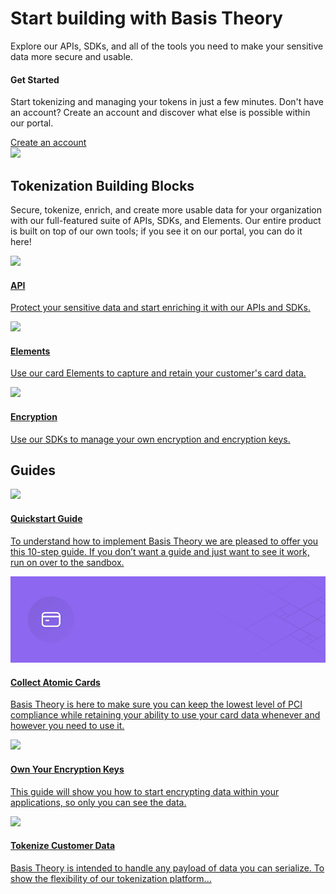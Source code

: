 <div class="home">
  <div>
    <h1>Start building with Basis Theory</h1>
  </div>
  <div>
    <p class="sub-text">
      Explore our APIs, SDKs, and all of the tools you need to make your sensitive data more secure and usable. 
    </p>
  </div>
  <div class="docs-hero">
      <span>
        <h4 id="getting-started">Get Started</h4>
        <p class="sub-text-small">Start tokenizing and managing your tokens in just a few minutes. Don't have an account? Create an account and discover what else is possible within our portal.</p>
        <div class="button"><a href="https://portal.basistheory.com/register" target="_blank">Create an account</a></div>        
      </span>
      <img src="./images/getStarted.svg"></img>
    </div>
  <div>
    <h2>Tokenization Building Blocks</h2>
    <p class="sub-text-small">
      Secure, tokenize, enrich, and create more usable data for your organization with our full-featured suite of APIs, SDKs, and Elements. Our entire product is built on top of our own tools; if you see it on our portal, you can do it here!
    </p>
  </div>
  <div class="card-container doc">
    <a href="/api-reference">
      <div class="card">
        <img src="./images/card/api-landing-page.svg">
        <div class="container">
          <h4>API</h4>
          <p>Protect your sensitive data and start enriching it with our APIs and SDKs.</p>
        </div>
      </div>
    </a>
    <a href="/elements">
      <div class="card">
        <img src="./images/card/elements-landing-page.svg">
        <div class="container">
            <h4>Elements</h4>
            <p>Use our card Elements to capture and retain your customer's card data. </p>
        </div>
      </div>
    </a>
    <a href="/encryption">
      <div class="card">
        <img src="./images/card/encryption-landing-page.svg">
        <div class="container">
            <h4>Encryption</h4>
            <p>Use our SDKs to manage your own encryption and encryption keys.</p>
        </div>
      </div>
    </a>
  </div>
  <h2 class="no_toc">Guides</h2>
  <div class="card-container guides">
    <a href="https://guides.basistheory.com/guides/basis-theory-sample-app/">
        <div class="card">
            <img src="./images/card/quickstart-guide-landing-page.svg">
            <div class="container">
                <h4>Quickstart Guide</h4>
                <p>To understand how to implement Basis Theory we are pleased to offer you this 10-step guide. If you don’t want a guide and just want to see it work, run on over to the sandbox.</p>
            </div>
        </div>
    </a>
    <a href="https://guides.basistheory.com/guides/collect-atomic-cards-with-elements/">
      <div class="card">
          <img src="../images/card/collect-atomic-card-landing-page.svg">
          <div class="container">
              <h4>Collect Atomic Cards</h4>
              <p>Basis Theory is here to make sure you can keep the lowest level of PCI compliance while retaining your ability to use your card data whenever and however you need to use it.</p>
          </div>
      </div>
    </a>
    <a href="https://guides.basistheory.com/guides/own-your-encryption-keys/">
      <div class="card">
          <img src="/images/card/own-your-encryption-keys-landing-page.svg">
          <div class="container">
              <h4>Own Your Encryption Keys</h4>
              <p>This guide will show you how to start encrypting data within your applications, so only you can see the data.</p>
          </div>
      </div>
    </a>
    <a href="https://guides.basistheory.com/guides/tokenize-customer-data-in-browser/">
      <div class="card">
        <img src="/images/card/tokenize-costumer-data-landing-page.svg">
        <div class="container">
          <h4>Tokenize Customer Data</h4>
          <p>Basis Theory is intended to handle any payload of data you can serialize. To show the flexibility of our tokenization platform...</p>
        </div>
      </div>
    </a>
  </div>
</div>
